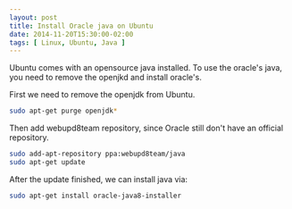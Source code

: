 ```yaml
---
layout: post
title: Install Oracle java on Ubuntu
date: 2014-11-20T15:30:00-02:00
tags: [ Linux, Ubuntu, Java ]
---
```


Ubuntu comes with an opensource java installed. To use the oracle's java,
you need to remove the openjkd and install oracle's.

<!-- more -->

First we need to remove the openjdk from Ubuntu.

```bash
sudo apt-get purge openjdk*
```

Then add webupd8team repository, since Oracle still don't have an official repository.

```bash
sudo add-apt-repository ppa:webupd8team/java
sudo apt-get update
```

After the update finished, we can install java via:

```bash
sudo apt-get install oracle-java8-installer
```
